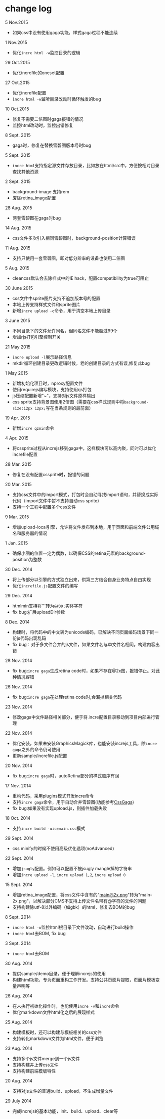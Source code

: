 change log
============
5 Nov.2015
 * 如果css中没有使用gaga功能，样式gaga过程不能连续

1 Nov.2015
 * 优化`incre html -w`监控目录的逻辑

29 Oct.2015
 * 优化increfile的oneset配置

27 Oct.2015
 * 优化increfile配置
 * `incre html -w`监听目录改动时循环触发的bug

10 Oct.2015
 * 修复不需要二倍图时gaga报错的情况
 * 监控html改动时，监控出错修复

8 Sept. 2015
 * gaga时，修复在替换雪碧图版本号时bug

5 Sept. 2015
 * `incre html`支持指定源文件存放目录，比如放在html/src中，方便按相对目录查找其他资源

2 Sept. 2015
 * background-image 支持rem
 * 废除retina_image配置

28 Aug. 2015
 * 两套雪碧图在gaga时bug

14 Aug. 2015
 * css文件多次引入相同雪碧图时，background-position计算错误

11 Aug. 2015
 * 支持只使用一套雪碧图，即对低分辨率的设备也使用二倍图

5 Aug. 2015
 * cleancss默认会去除样式中的IE hack，配置compatibility为true可阻止

30 June 2015
 * css文件中sprite图片支持不追加版本号的配置
 * 本地上传支持样式文件和sprite图片
 * 新增`incre upload -c`命令，用于清空本地上传目录

3 June 2015
 * 不同目录下的文件允许同名，但同名文件不能超过99个
 * 增加rjs打包引擎控制开关

21 May 2015
 * `incre upload -l`展示路径信息
 * mkdir循环创建目录更改逻辑时候，老的创建目录的方式有误,修复此bug

1 May 2015
 * 新增初始化项目时，nproxy配置文件
 * 使用requirejs编写模块，支持使用rjs打包
 * js压缩配置新增"~"，支持对js文件原样输出
 * css sprite支持背景图使用2倍图（需要在css样式规则中将`background-size:12px 12px;`写在当条规则的最前面）

19 Apr. 2015
 * 新增`incre qzmin`命令

4 Apr. 2015
 * 将cssprite过程从increjs移到gaga中，这样模块可以高内聚，同时可以优化increfile配置

28 Mar. 2015
 * 修复在没有配置cssprite时，报错的问题

20 Mar. 2015
 * 支持css文件中的import模式，打包时会自动寻找import语句，并替换成实际代码（import文件中暂不支持自动css sprite）
 * 支持一个工程中配置多个css文件

9 Mar. 2015
 * 增加upload-local引擎，允许将文件发布到本地，用于页面和前端文件公用域名和服务器的情况

1 Jan. 2015
 * 确保小图的位置一定为偶数，以确保CSS的retina元素的background-position为整数

30 Dec. 2014
 * 将上传部分以引擎的方式独立出来，供第三方结合自身业务特点自由实现
 * 优化`increfile.js`配置文件的编写

29 Dec. 2014
 * htmlmin支持将'\''转为`&#39;`实体字符
 * fix bug:扩展uploadDir参数

8 Dec. 2014
 * 构建时，将代码中的中文转为unicode编码，已解决不同页面编码场景下同一份js代码出现乱码
 * fix bug：对于多文件合并的js文件，如果文件名与单文件名相同，构建内容出错

28 Nov. 2014
 * fix bug:`incre gaga`生成retina code时，如果不存在@2x图，报错停止。对此种情况容错

26 Nov. 2014
 * fix bug:`incre gaga`在处理retina code时,会漏掉相关代码

23 Nov. 2014
 * 修改gaga中文件路径相关部分，便于将.incre配置目录移动到项目内部进行管理

22 Nov. 2014
 * 优化安装。如果未安装GraphicsMagick库，也能安装increjs工具，除`incre gaga`之外的命令仍可使用
 * 更新sample/increfile.js配置

20 Nov. 2014
 * fix bug:`incre gaga`时，autoRetina部分的样式顺序有误

17 Nov. 2014
 * 重构代码，采用plugins模式开发incre命令
 * 支持`incre gaga`命令，用于自动合并雪碧图(功能参考[CssGaga](http://www.99css.com/archives/542))
 * fix bug:如果没有实现upload.js，则插件加载失败

18 Oct. 2014
 * 支持`incre build -uic=main.css`模式

29 Sept. 2014
 * css minify的时候不使用高级优化选项(noAdvanced)

22 Sept. 2014
 * 增加`jsugly`配置。例如可以配置不被jsugly mangle掉的字符串
 * 增加`incre upload -l`, `incre upload 1,2`, `incre upload 0`

15 Sept. 2014
 * 增加retina_image配置，将css文件中含有的"main@2x.png"转为"main-2x.png"，以解决部分CMS不支持上传文件名带有@字符的文件的问题
 * 支持构建除utf-8以外编码（如gbk）的html，修复去BOM的bug

8 Sept. 2014
 * `incre html -w`监控html根目录下文件改动，自动进行build操作
 * `incre html`去BOM, fix bug

3 Sept. 2014
 * `incre html`去BOM

30 Aug. 2014
 * 提供sample/demo目录，便于理解increjs的使用
 * 构建html功能，专为页面重构工作开发。支持公共页面片提取，页面片模板变量声明等

26 Aug. 2014
 * 在未执行初始化操作时，也能使用`incre -v`和`incre`命令
 * 优化markdown文件html化之后的展现样式

25 Aug. 2014
 * 构建模板时，还可以构建与模板相关的css文件
 * 支持转化markdown文件为html文件，便于浏览

23 Aug. 2014
 * 支持多个js文件merge到一个js文件
 * 支持构建并上传css文件
 * 支持构建前端模版特性

20 Aug. 2014
 * 支持对js文件的普通build、upload，不生成增量文件

29 July 2014
 * 完成increjs的基本功能，init、build、upload、clear等
